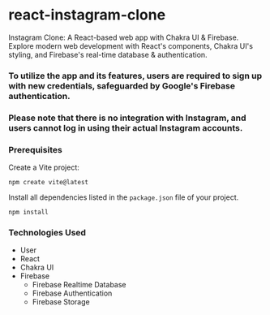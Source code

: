 # react-instagram-clone
Instagram Clone: A React-based web app with Chakra UI &amp; Firebase. Explore modern web development with React's components, Chakra UI's styling, and Firebase's real-time database &amp; authentication.

### To utilize the app and its features, users are required to sign up with new credentials, safeguarded by Google's Firebase authentication. 
### Please note that there is no integration with Instagram, and users cannot log in using their actual Instagram accounts.

### Prerequisites
Create a Vite project:
```
npm create vite@latest
```
Install all dependencies listed in the `package.json` file of your project.
```
npm install
```

### Technologies Used
* User
* React
* Chakra UI
* Firebase
    * Firebase Realtime Database
    * Firebase Authentication
    * Firebase Storage



